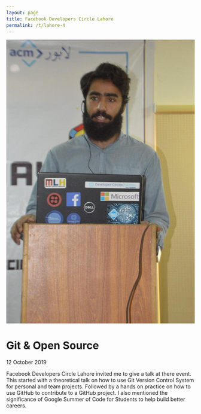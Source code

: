 ```yaml
---
layout: page
title: Facebook Developers Circle Lahore
permalink: /t/lahore-4
---
```

![Me talking](lahore-4.jpg)
# Git & Open Source
12 October 2019

Facebook Developers Circle Lahore invited me to give a talk at there event.
This started with a theoretical talk on how to use Git Version Control System for personal and team projects. Followed by a hands on practice on how to use GitHub to contribute to a GitHub project. 
I also mentioned the significance of Google Summer of Code for Students to help build better careers.